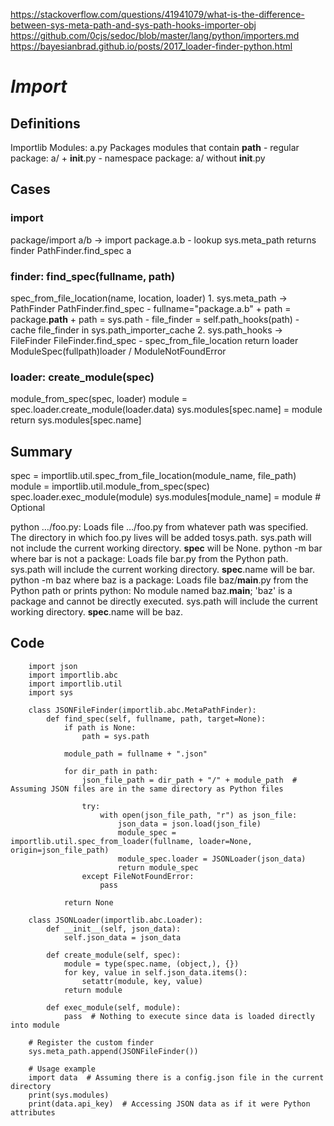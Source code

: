 https://stackoverflow.com/questions/41941079/what-is-the-difference-between-sys-meta-path-and-sys-path-hooks-importer-obj
https://github.com/0cjs/sedoc/blob/master/lang/python/importers.md
https://bayesianbrad.github.io/posts/2017_loader-finder-python.html

# ***Import***
## Definitions
Importlib
    Modules: a.py
    Packages
        modules that contain __path__
        - regular package: a/ +  __init__.py
        - namespace package: a/ without __init__.py

## Cases
### __import__
package/import a/b ->  import package.a.b
    - lookup sys.meta_path
        returns finder PathFinder.find_spec a
### finder: find_spec(fullname, path)
spec_from_file_location(name, location, loader)
    1. sys.meta_path -> PathFinder
    PathFinder.find_spec
        - fullname="package.a.b"
        + path = package.__path__
        + path = sys.path
        - file_finder = self.path_hooks(path)
        - cache file_finder in sys.path_importer_cache
    2. sys.path_hooks -> FileFinder
    FileFinder.find_spec
        - spec_from_file_location
        return loader ModuleSpec(fullpath)loader / ModuleNotFoundError
### loader: create_module(spec)
module_from_spec(spec, loader)
    module = spec.loader.create_module(loader.data)
    sys.modules[spec.name] = module
    return sys.modules[spec.name]

## Summary
spec = importlib.util.spec_from_file_location(module_name, file_path)
module = importlib.util.module_from_spec(spec)
spec.loader.exec_module(module)
sys.modules[module_name] = module   # Optional

python …/foo.py:
    Loads file …/foo.py from whatever path was specified.
    The directory in which foo.py lives will be added tosys.path.
    sys.path will not include the current working directory.
    __spec__ will be None.
python -m bar where bar is not a package:
    Loads file bar.py from the Python path.
    sys.path will include the current working directory.
    __spec__.name will be bar.
python -m baz where baz is a package:
    Loads file baz/__main__.py from the Python path or prints
    python: No module named baz.__main__; 'baz' is a package and cannot be directly executed.
    sys.path will include the current working directory.
    __spec__.name will be baz.

## Code
```
    import json
    import importlib.abc
    import importlib.util
    import sys

    class JSONFileFinder(importlib.abc.MetaPathFinder):
        def find_spec(self, fullname, path, target=None):
            if path is None:
                path = sys.path

            module_path = fullname + ".json"
            
            for dir_path in path:
                json_file_path = dir_path + "/" + module_path  # Assuming JSON files are in the same directory as Python files
                
                try:
                    with open(json_file_path, "r") as json_file:
                        json_data = json.load(json_file)
                        module_spec = importlib.util.spec_from_loader(fullname, loader=None, origin=json_file_path)
                        module_spec.loader = JSONLoader(json_data)
                        return module_spec
                except FileNotFoundError:
                    pass
            
            return None

    class JSONLoader(importlib.abc.Loader):
        def __init__(self, json_data):
            self.json_data = json_data

        def create_module(self, spec):
            module = type(spec.name, (object,), {})
            for key, value in self.json_data.items():
                setattr(module, key, value)
            return module

        def exec_module(self, module):
            pass  # Nothing to execute since data is loaded directly into module

    # Register the custom finder
    sys.meta_path.append(JSONFileFinder())

    # Usage example
    import data  # Assuming there is a config.json file in the current directory
    print(sys.modules)
    print(data.api_key)  # Accessing JSON data as if it were Python attributes
```

